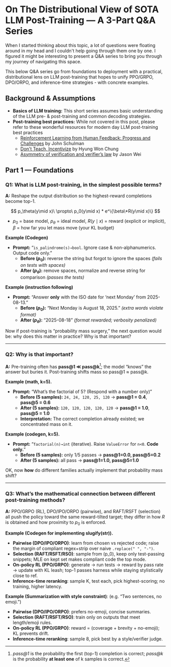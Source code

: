 # On The Distributional View of SOTA LLM Post-Training — A 3-Part Q&A Series

When I started thinking about this topic, a lot of questions were floating around in my head and I couldn't help going through them one by one. I figured it might be interesting to present a Q&A series to bring you through my journey of navigating this space.  

This below Q&A series go from foundations to deployment with a practical, distributional lens on LLM post-training that hopes to unify PPO/GRPO, DPO/ORPO, and inference-time strategies - with concrete examples.

## Background & Assumptions

- **Basics of LLM training:** This short series assumes basic understanding of the LLM pre- & post-training and common decoding strategies. 
- **Post-training best practices:** While not covered in this post, please refer to these wonderful resources for modern day LLM post-training best practices
    - [Reinforcement Learning from Human Feedback: Progress and Challenges](https://www.youtube.com/watch?v=hhiLw5Q_UFg)  by John Schulman
    - [Don't Teach, Incentivize](https://www.youtube.com/watch?v=kYWUEV_e2ss) by Hyung Won Chung
    - [Asymmetry of verification and verifier’s law](https://www.jasonwei.net/blog/asymmetry-of-verification-and-verifiers-law) by Jason Wei


## Part 1 — Foundations

### Q1: What is LLM post-training, in the simplest possible terms?
**A:** Reshape the output distribution so the highest-reward completions become top-1.  

$$
p_\theta(y\mid x)\ \propto\ p_0(y\mid x) * e^\{\beta\*R(y\mid x)\}
$$

- $p_0$ = base model, $p_\theta$ = ideal model, $R(y\mid x)$ = reward (explicit or implicit), $\beta$ = how far you let mass move (your KL budget)

**Example (Codegen)**  
- **Prompt:** “`is_palindrome(s)→bool`. Ignore case & non-alphanumerics. Output code only.”
  - **Before ($p_0$):** reverse the string but forgot to ignore the spaces *(fails on tests with spaces)*  
  - **After ($p_\theta$):** remove spaces, normalize and reverse string for comparison *(passes the tests)*  

**Example (instruction following)**  
- **Prompt:** “Answer **only** with the ISO date for ‘next Monday’ from 2025-08-13.”  
  - **Before ($p_0$):** “Next Monday is August 18, 2025.” *(extra words violate format)*  
  - **After ($p_\theta$):** “2025-08-18” *(format rewarded; verbosity penalized)*

Now if post-training is “probability mass surgery,” the next question would be: why does this matter in practice? Why is that important?

---

### Q2: Why is that important?
**A:** Pre-training often has **pass@1 ≪ pass@k**[^pass@k]; the model “knows” the answer but buries it. Post-training shifts mass so pass@1 ≈ pass@k.

**Example (math, k=5).**  
- **Prompt:** “What’s the factorial of 5? (Respond with a number only)”  
  - **Before (5 samples):** `24, 24, 120, 25, 120` → **pass@1 = 0.4**, **pass@5 = 0.6**  
  - **After (5 samples):** `120, 120, 120, 120, 120` → **pass@1 = 1.0**, **pass@5 = 1.0**  
  - **Interpretation:** The correct completion already existed; we concentrated mass on it.

**Example (codegen, k=5).**  
- **Prompt:** “`factorial(n)→int` (iterative). Raise `ValueError` for `n<0`. **Code only.**”
  - **Before (5 samples):** only 1/5 passes → **pass@1=0.0, pass@5=0.2**
  - **After (5 samples):** all pass → **pass@1=1.0, pass@5=1.0**

OK, now **how** do different families actually implement that probability mass shift?

[^pass@k]: *pass@1* is the probability the first (top-1) completion is correct; *pass@k* is the probability **at least one** of k samples is correct.


---

### Q3: What’s the mathematical connection between different post-training methods?
**A:** PPO/GRPO (RL), DPO/IPO/ORPO (pairwise), and RAFT/RSFT (selection) all push the policy toward the same reward-tilted target; they differ in how $R$ is obtained and how proximity to $p_0$ is enforced.

**Example (Codegen for implementing slugify(str)).**  
- **Pairwise (DPO/IPO/ORPO)**: learn from chosen vs rejected code; raise the margin of compliant regex+strip over naive `.replace(" ", "-")`.
- **Selection (RAFT/RSFT/RSO)**: sample from \(p_0\), keep only test-passing snippets; MLE on kept set makes compliant code the top mode.
- **On-policy RL (PPO/GRPO)**: generate → run tests → reward by pass rate → update with KL leash; top-1 passes harness while staying stylistically close to ref.
- **Inference-time reranking**: sample K, test each, pick highest-scoring; no training, higher latency.

**Example (Summarization with style constraint)**: (e.g. “Two sentences, no emoji.”)
  - **Pairwise (DPO/IPO/ORPO)**: prefers no-emoji, concise summaries.
  - **Selection (RAFT/RSFT/RSO)**: train only on outputs that meet length/emoji rules.
  - **On-policy RL (PPO/GRPO)**: reward = (coverage + brevity + no-emoji); KL prevents drift.
  - **Inference-time reranking**: sample 8, pick best by a style/verifier judge.
